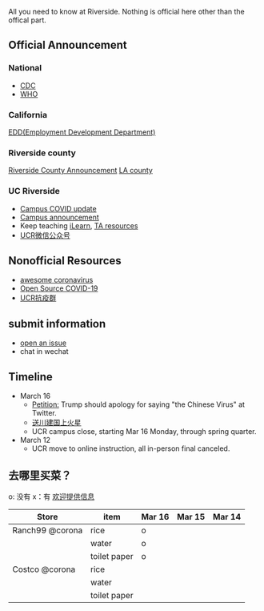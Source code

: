 All you need to know at Riverside. Nothing is official here other than the offical part.
## Official Announcement

### National
* [CDC](https://www.cdc.gov/coronavirus/2019-nCoV/index.html)
* [WHO](https://www.who.int/emergencies/diseases/novel-coronavirus-2019)

### California
[EDD(Employment Development Department)](https://www.edd.ca.gov/about_edd/coronavirus-2019.htm)

### Riverside county
[Riverside County Announcement](https://www.rivcoph.org/coronavirus)
[LA county](http://www.publichealth.lacounty.gov/media/Coronavirus/)

### UC Riverside

* [Campus COVID update](https://ehs.ucr.edu/coronavirus) 
* [Campus announcement](https://insideucr.ucr.edu/announcements)
* Keep teaching [iLearn](https://keepteaching.ucr.edu/ilearn), [TA resources](https://keepteaching.ucr.edu/ta-resources)
* [UCR微信公众号](https://open.weixin.qq.com/qr/code?username=gh_7d6f6ca60162)

## Nonofficial Resources
* [awesome coronavirus](https://github.com/soroushchehresa/awesome-coronavirus)
* [Open Source COVID-19](https://weileizeng.github.io/Open-Source-COVID-19/)
* [UCR抗疫群](https://raw.githubusercontent.com/WeileiZeng/COVID-Riverside/master/ucr-covid.png)

## submit information
* [open an issue](https://github.com/WeileiZeng/COVID-Riverside/issues) 
* chat in wechat


## Timeline
* March 16
  * [Petition:](https://petitions.whitehouse.gov/petition/president-trump-owes-all-chinese-apologies-naming-covid19-chinese-virus-his-latest-twitter) Trump should apology for saying "the Chinese Virus" at Twitter.
  * [送川建国上火星](http://chng.it/bkVd2DdjPd)
  * UCR campus close, starting Mar 16 Monday, through spring quarter.
* March 12
  * UCR move to online instruction, all in-person final canceled.
  
## 去哪里买菜？
o: 没有   x：有  [欢迎提供信息](https://docs.google.com/spreadsheets/d/1wyh6OKMvtIPIbasJLN6GKXPmkV-ucc2ec_hGjY_pRAM/edit?usp=sharing)

| Store | item | Mar 16| Mar 15 | Mar 14 |
|-------|------|------------|--|--|
| Ranch99 @corona| rice| o  | | |
|  | water  | o | | |
|  | toilet paper | o | | |
| Costco @corona| rice| | | |
|  | water | | | |
|  | toilet paper | | | |

